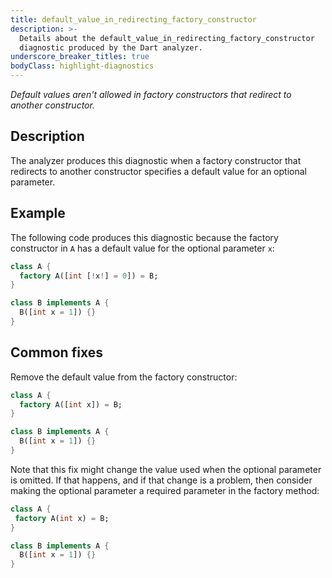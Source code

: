 ```yaml
---
title: default_value_in_redirecting_factory_constructor
description: >-
  Details about the default_value_in_redirecting_factory_constructor
  diagnostic produced by the Dart analyzer.
underscore_breaker_titles: true
bodyClass: highlight-diagnostics
---
```


_Default values aren't allowed in factory constructors that redirect to another
constructor._

## Description

The analyzer produces this diagnostic when a factory constructor that
redirects to another constructor specifies a default value for an optional
parameter.

## Example

The following code produces this diagnostic because the factory constructor
in `A` has a default value for the optional parameter `x`:

```dart
class A {
  factory A([int [!x!] = 0]) = B;
}

class B implements A {
  B([int x = 1]) {}
}
```

## Common fixes

Remove the default value from the factory constructor:

```dart
class A {
  factory A([int x]) = B;
}

class B implements A {
  B([int x = 1]) {}
}
```

Note that this fix might change the value used when the optional parameter
is omitted. If that happens, and if that change is a problem, then consider
making the optional parameter a required parameter in the factory method:

```dart
class A {
 factory A(int x) = B;
}

class B implements A {
  B([int x = 1]) {}
}
```
